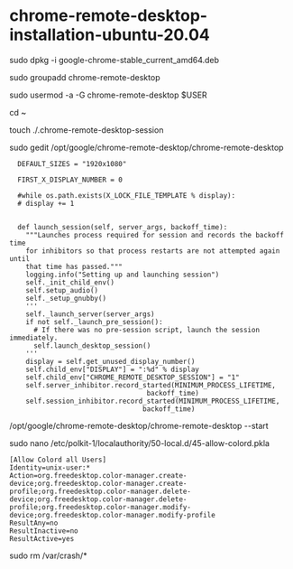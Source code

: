 # chrome-remote-desktop-installation-ubuntu-20.04
sudo dpkg -i google-chrome-stable_current_amd64.deb

sudo groupadd chrome-remote-desktop

sudo usermod -a -G chrome-remote-desktop $USER

cd ~

touch ./.chrome-remote-desktop-session

sudo gedit /opt/google/chrome-remote-desktop/chrome-remote-desktop

	  DEFAULT_SIZES = "1920x1080"

	  FIRST_X_DISPLAY_NUMBER = 0

	  #while os.path.exists(X_LOCK_FILE_TEMPLATE % display):
	  # display += 1


	  def launch_session(self, server_args, backoff_time):
	    """Launches process required for session and records the backoff time
	    for inhibitors so that process restarts are not attempted again until
	    that time has passed."""
	    logging.info("Setting up and launching session")
	    self._init_child_env()
	    self.setup_audio()
	    self._setup_gnubby()
	    '''
	    self._launch_server(server_args)
	    if not self._launch_pre_session():
	      # If there was no pre-session script, launch the session immediately.
	      self.launch_desktop_session()
	    '''
	    display = self.get_unused_display_number()
	    self.child_env["DISPLAY"] = ":%d" % display
	    self.child_env["CHROME_REMOTE_DESKTOP_SESSION"] = "1"
	    self.server_inhibitor.record_started(MINIMUM_PROCESS_LIFETIME,
		                              backoff_time)
	    self.session_inhibitor.record_started(MINIMUM_PROCESS_LIFETIME,
		                             backoff_time)
		                             
/opt/google/chrome-remote-desktop/chrome-remote-desktop --start

sudo nano /etc/polkit-1/localauthority/50-local.d/45-allow-colord.pkla

	[Allow Colord all Users]
	Identity=unix-user:*
	Action=org.freedesktop.color-manager.create-device;org.freedesktop.color-manager.create-profile;org.freedesktop.color-manager.delete-device;org.freedesktop.color-manager.delete-profile;org.freedesktop.color-manager.modify-device;org.freedesktop.color-manager.modify-profile
	ResultAny=no
	ResultInactive=no
	ResultActive=yes
	
sudo rm /var/crash/*
